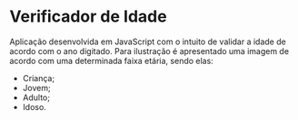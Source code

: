# Verificador de Idade

Aplicação desenvolvida em JavaScript com o intuito de validar a idade de acordo com o ano digitado. Para ilustração é apresentado uma imagem de acordo com uma determinada faixa etária, sendo elas:
 * Criança;
 * Jovem;
 * Adulto;
 * Idoso.
